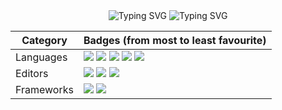 <div align="center">

<img src="https://readme-typing-svg.herokuapp.com?font=Pixelify+Sans&size=28&duration=1000&pause=3999&color=35E1EB&center=true&vCenter=true&random=true&width=530&lines=I+Hate+Writing+Shaders;Made+with+Raylib;Lorem+ipsum+dolor+sit+amet;Couldn't+find+L%C3%96VE+badge+%3A(;%E1%93%9A%E1%98%8F%E1%97%A2;Sorry+for+loving+Python;Love+Lua+Tables+(they+are+op);Django-mango;Monke;I+have+no+idea+what+to+put+here+._.;I+love+programming+Scene+Managers;I+love+programming;Yoyo!!1!;Also+try+Minecraft!;I+love;Line+16;This+is+Pixelify+Sans+font.+Cool%2C+right%3F;LBP+ONE+LOVE;Enter+text+here" alt="Typing SVG" />

<img src="https://readme-typing-svg.herokuapp.com?font=Pixelify+Sans&size=28&duration=1&pause=179&color=EB27BF&center=true&vCenter=true&width=530&lines=%7C+-------+%7C+Dancing+separator+%7C+-------+%7C;%2F+------+%5C+Dancing+separator+%5C+------+%2F;%7C+-------+%7C+Dancing+separator+%7C+-------+%7C;%5C+------+%2F+Dancing+separator+%2F+------+%5C" alt="Typing SVG" />

|Category|Badges (from most to least favourite)|
|-|-|
|Languages|<img src="https://img.shields.io/badge/Python-FFD43B?style=for-the-badge&logo=python&logoColor=blue"> <img src="https://img.shields.io/badge/Lua-2C2D72?style=for-the-badge&logo=lua&logoColor=white"> <img src="https://img.shields.io/badge/Java-ED8B00?style=for-the-badge&logo=openjdk&logoColor=white"> <img src="https://img.shields.io/badge/Swift-F05138?style=for-the-badge&logo=Swift&logoColor=white"> <img src="https://img.shields.io/badge/C%2B%2B-00599C?style=for-the-badge&logo=c%2B%2B&logoColor=white">|
|Editors|<img src="https://img.shields.io/badge/PyCharm-00b300.svg?&style=for-the-badge&logo=PyCharm&logoColor=white"> <img src="https://img.shields.io/badge/IntelliJ_IDEA-00468B.svg?style=for-the-badge&logo=intellij-idea&logoColor=white"> <img src="https://img.shields.io/badge/VSCode-0078D4?style=for-the-badge&logo=visual%20studio%20code&logoColor=white">|
|Frameworks|<img src="https://img.shields.io/badge/raylib-black?style=for-the-badge&logo=raylib&logoColor=white"> <img src="https://img.shields.io/badge/Django-092E20?style=for-the-badge&logo=django&logoColor=green">|

</div>
